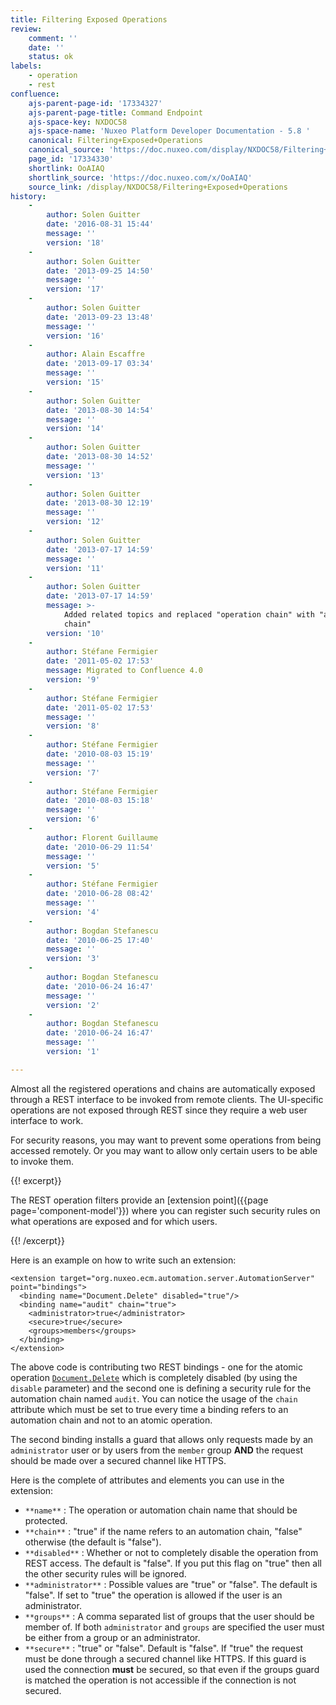 ```yaml
---
title: Filtering Exposed Operations
review:
    comment: ''
    date: ''
    status: ok
labels:
    - operation
    - rest
confluence:
    ajs-parent-page-id: '17334327'
    ajs-parent-page-title: Command Endpoint
    ajs-space-key: NXDOC58
    ajs-space-name: 'Nuxeo Platform Developer Documentation - 5.8 '
    canonical: Filtering+Exposed+Operations
    canonical_source: 'https://doc.nuxeo.com/display/NXDOC58/Filtering+Exposed+Operations'
    page_id: '17334330'
    shortlink: OoAIAQ
    shortlink_source: 'https://doc.nuxeo.com/x/OoAIAQ'
    source_link: /display/NXDOC58/Filtering+Exposed+Operations
history:
    - 
        author: Solen Guitter
        date: '2016-08-31 15:44'
        message: ''
        version: '18'
    - 
        author: Solen Guitter
        date: '2013-09-25 14:50'
        message: ''
        version: '17'
    - 
        author: Solen Guitter
        date: '2013-09-23 13:48'
        message: ''
        version: '16'
    - 
        author: Alain Escaffre
        date: '2013-09-17 03:34'
        message: ''
        version: '15'
    - 
        author: Solen Guitter
        date: '2013-08-30 14:54'
        message: ''
        version: '14'
    - 
        author: Solen Guitter
        date: '2013-08-30 14:52'
        message: ''
        version: '13'
    - 
        author: Solen Guitter
        date: '2013-08-30 12:19'
        message: ''
        version: '12'
    - 
        author: Solen Guitter
        date: '2013-07-17 14:59'
        message: ''
        version: '11'
    - 
        author: Solen Guitter
        date: '2013-07-17 14:59'
        message: >-
            Added related topics and replaced "operation chain" with "automation
            chain"
        version: '10'
    - 
        author: Stéfane Fermigier
        date: '2011-05-02 17:53'
        message: Migrated to Confluence 4.0
        version: '9'
    - 
        author: Stéfane Fermigier
        date: '2011-05-02 17:53'
        message: ''
        version: '8'
    - 
        author: Stéfane Fermigier
        date: '2010-08-03 15:19'
        message: ''
        version: '7'
    - 
        author: Stéfane Fermigier
        date: '2010-08-03 15:18'
        message: ''
        version: '6'
    - 
        author: Florent Guillaume
        date: '2010-06-29 11:54'
        message: ''
        version: '5'
    - 
        author: Stéfane Fermigier
        date: '2010-06-28 08:42'
        message: ''
        version: '4'
    - 
        author: Bogdan Stefanescu
        date: '2010-06-25 17:40'
        message: ''
        version: '3'
    - 
        author: Bogdan Stefanescu
        date: '2010-06-24 16:47'
        message: ''
        version: '2'
    - 
        author: Bogdan Stefanescu
        date: '2010-06-24 16:47'
        message: ''
        version: '1'

---
```

Almost all the registered operations and chains are automatically exposed through a REST interface to be invoked from remote clients. The UI-specific operations are not exposed through REST since they require a web user interface to work.

For security reasons, you may want to prevent some operations from being accessed remotely. Or you may want to allow only certain users to be able to invoke them.

{{! excerpt}}

The REST operation filters provide an [extension point]({{page page='component-model'}}) where you can register such security rules on what operations are exposed and for which users.

{{! /excerpt}}

Here is an example on how to write such an extension:

```html/xml
<extension target="org.nuxeo.ecm.automation.server.AutomationServer" point="bindings">
  <binding name="Document.Delete" disabled="true"/>
  <binding name="audit" chain="true">
    <administrator>true</administrator>
    <secure>true</secure>
    <groups>members</groups>
  </binding>
</extension>

```

The above code is contributing two REST bindings - one for the atomic operation [`Document.Delete`](http://explorer.nuxeo.org/nuxeo/site/distribution/Nuxeo%20Platform-5.8/viewOperation/Document.Delete) which is completely disabled (by using the `disable` parameter) and the second one is defining a security rule for the automation chain named `audit`.&nbsp;You can notice the usage of the `chain` attribute which must be set to true every time a binding refers to an automation chain and not to an atomic operation.

The second binding installs a guard that allows only requests made by an `administrator` user or by users from the `member` group **AND** the request should be made over a secured channel like HTTPS.

Here is the complete of attributes and elements you can use in the extension:

*   `**name**` : The operation or automation chain name that should be protected.
*   `**chain**` : "true" if the name refers to an automation chain, "false" otherwise (the default is "false").
*   `**disabled**` : Whether or not to completely disable the operation from REST access. The default is "false". If you put this flag on "true" then all the other security rules will be ignored.
*   `**administrator**` : Possible values are "true" or "false". The default is "false". If set to "true" the operation is allowed if the user is an administrator.
*   `**groups**` : A comma separated list of groups that the user should be member of. If both `administrator` and `groups` are specified the user must be either from a group or an administrator.
*   `**secure**` : "true" or "false". Default is "false". If "true" the request must be done through a secured channel like HTTPS. If this guard is used the connection **must** be secured, so that even if the groups guard is matched the operation is not accessible if the connection is not secured.

&nbsp;